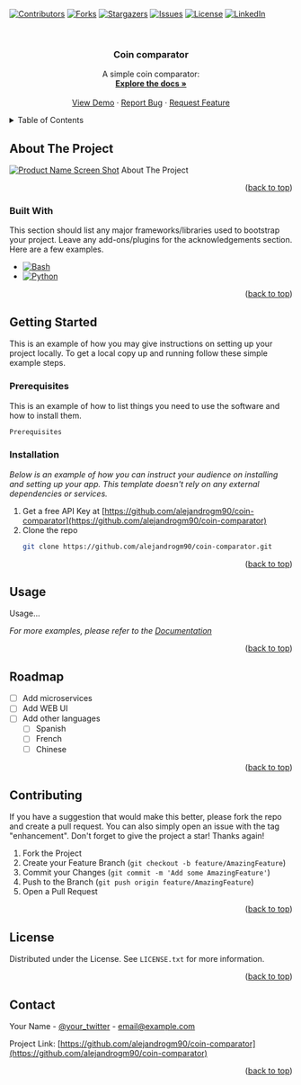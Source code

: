 [![Contributors][contributors-shield]][contributors-url]
[![Forks][forks-shield]][forks-url]
[![Stargazers][stars-shield]][stars-url]
[![Issues][issues-shield]][issues-url]
[![License][license-shield]][license-url]
[![LinkedIn][linkedin-shield]][linkedin-url]


<br />
<div align="center">
  <!--  
  <a href="https://github.com/alejandrogm90/coin-comparator">
    <img src="images/logo.png" alt="Logo" width="80" height="80">
  </a>
  -->

  <h3 align="center">Coin comparator</h3>

  <p align="center">
    A simple coin comparator:
    <br />
    <a href="https://github.com/alejandrogm90/coin-comparator"><strong>Explore the docs »</strong></a>
    <br />
    <br />
    <a href="https://github.com/alejandrogm90/coin-comparator">View Demo</a>
    ·
    <a href="https://github.com/alejandrogm90/coin-comparator/issues">Report Bug</a>
    ·
    <a href="https://github.com/alejandrogm90/coin-comparator/issues">Request Feature</a>
  </p>
</div>



<!-- TABLE OF CONTENTS -->
<details>
  <summary>Table of Contents</summary>
  <ol>
    <li>
      <a href="#about-the-project">About The Project</a>
      <ul>
        <li><a href="#built-with">Built With</a></li>
      </ul>
    </li>
    <li>
      <a href="#getting-started">Getting Started</a>
      <ul>
        <li><a href="#prerequisites">Prerequisites</a></li>
        <li><a href="#installation">Installation</a></li>
      </ul>
    </li>
    <li><a href="#usage">Usage</a></li>
    <li><a href="#roadmap">Roadmap</a></li>
    <li><a href="#contributing">Contributing</a></li>
    <li><a href="#license">License</a></li>
    <li><a href="#contact">Contact</a></li>
  </ol>
</details>


<!-- ABOUT THE PROJECT -->
## About The Project

[![Product Name Screen Shot][product-screenshot]](https://github.com/alejandrogm90/coin-comparator)
About The Project

<p align="right">(<a href="#readme-top">back to top</a>)</p>



### Built With

This section should list any major frameworks/libraries used to bootstrap your project. Leave any add-ons/plugins for the acknowledgements section. Here are a few examples.

* [![Bash][bash-shield]][bash-url]
* [![Python][python-shield]][python-url]

<p align="right">(<a href="#readme-top">back to top</a>)</p>



<!-- GETTING STARTED -->
## Getting Started

This is an example of how you may give instructions on setting up your project locally.
To get a local copy up and running follow these simple example steps.

### Prerequisites

This is an example of how to list things you need to use the software and how to install them.
```sh
Prerequisites
```

### Installation

_Below is an example of how you can instruct your audience on installing and setting up your app. This template doesn't rely on any external dependencies or services._

1. Get a free API Key at [https://github.com/alejandrogm90/coin-comparator](https://github.com/alejandrogm90/coin-comparator)
2. Clone the repo
   ```sh
   git clone https://github.com/alejandrogm90/coin-comparator.git
   ```

<p align="right">(<a href="#readme-top">back to top</a>)</p>



<!-- USAGE EXAMPLES -->
## Usage

Usage...

_For more examples, please refer to the [Documentation](https://github.com/alejandrogm90/coin-comparator)_

<p align="right">(<a href="#readme-top">back to top</a>)</p>



<!-- ROADMAP -->
## Roadmap

- [ ] Add microservices
- [ ] Add WEB UI
- [ ] Add other languages
    - [ ] Spanish
    - [ ] French
    - [ ] Chinese

<p align="right">(<a href="#readme-top">back to top</a>)</p>


<!-- CONTRIBUTING -->
## Contributing

If you have a suggestion that would make this better, please fork the repo and create a pull request. You can also simply open an issue with the tag "enhancement".
Don't forget to give the project a star! Thanks again!

1. Fork the Project
2. Create your Feature Branch (`git checkout -b feature/AmazingFeature`)
3. Commit your Changes (`git commit -m 'Add some AmazingFeature'`)
4. Push to the Branch (`git push origin feature/AmazingFeature`)
5. Open a Pull Request

<p align="right">(<a href="#readme-top">back to top</a>)</p>



<!-- LICENSE -->
## License

Distributed under the License. See `LICENSE.txt` for more information.

<p align="right">(<a href="#readme-top">back to top</a>)</p>



<!-- CONTACT -->
## Contact

Your Name - [@your_twitter](https://twitter.com/your_username) - email@example.com

Project Link: [https://github.com/alejandrogm90/coin-comparator](https://github.com/alejandrogm90/coin-comparator)

<p align="right">(<a href="#readme-top">back to top</a>)</p>


<!-- MARKDOWN LINKS & IMAGES -->
[product-screenshot]: images/screenshot.png

[bash-shield]: https://img.shields.io/badge/bash-000000?style=for-the-badge&logo=gnubash&logoColor=white
[bash-url]: https://www.gnu.org/software/bash/
[python-shield]: https://img.shields.io/badge/python-000000?style=for-the-badge&logo=python&logoColor=white
[python-url]: https://www.python.org/

[contributors-shield]: https://img.shields.io/github/contributors/alejandrogm90/coin-comparator.svg?style=for-the-badge
[forks-shield]: https://img.shields.io/github/forks/alejandrogm90/coin-comparator.svg?style=for-the-badge
[stars-shield]: https://img.shields.io/github/stars/alejandrogm90/coin-comparator.svg?style=for-the-badge
[issues-shield]: https://img.shields.io/github/issues/alejandrogm90/coin-comparator.svg?style=for-the-badge
[license-shield]: https://img.shields.io/github/license/alejandrogm90/coin-comparator.svg?style=for-the-badge
[linkedin-shield]: https://img.shields.io/badge/-LinkedIn-black.svg?style=for-the-badge&logo=linkedin&colorB=555

[contributors-url]: https://github.com/alejandrogm90/coin-comparator/graphs/contributors
[forks-url]: https://github.com/alejandrogm90/coin-comparator/network/members
[stars-url]: https://github.com/alejandrogm90/coin-comparator/stargazers
[issues-url]: https://github.com/alejandrogm90/coin-comparator/issues
[license-url]: https://github.com/alejandrogm90/coin-comparator/blob/master/LICENSE.txt
[linkedin-url]: https://www.linkedin.com/in/alejandro-g-762869129/
